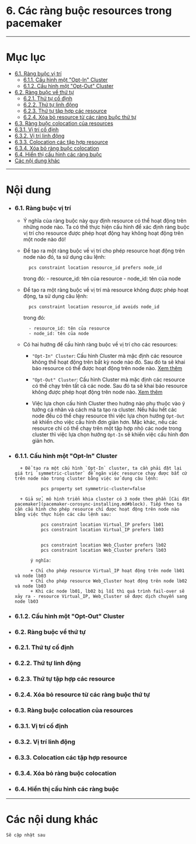 # 6. Các ràng buộc resources trong pacemaker


____


# Mục lục

- [6.1. Ràng buộc vị trí](#location-constraints)
	- [6.1.1. Cấu hình một "Opt-In" Cluster](#opt-in)
	- [6.1.2. Cấu hình một "Opt-Out" Cluster](#opt-out)
- [6.2. Ràng buộc về thứ tự](#order-constraints)
	- [6.2.1. Thứ tự cố định](#mand-order)
	- [6.2.2. Thứ tự linh động](#advi-order)
	- [6.2.3. Thứ tự tập hợp các resource](#sets-order)
	- [6.2.4. Xóa bỏ resource từ các ràng buộc thứ tự](#remove-order)
- [6.3. Ràng buộc colocation của resources](#colocation-constraint)
- [6.3.1. Vị trí cố định](#mand-place)
- [6.3.2. Vị trí linh động](#advi-place)
- [6.3.3. Colocation các tập hợp resource](#sets-place)
- [6.3.4. Xóa bỏ ràng buộc colocation](#colocation-remove)
- [6.4. Hiển thị cấu hình các ràng buộc](#display-constraints)
- [Các nội dung khác](#content-others)
____


# Nội dung


- ### <a name="location-constraints">6.1. Ràng buộc vị trí</a>

	- Ý nghĩa của ràng buộc này quy định resource có thể hoạt động trên những node nào. Ta có thể thực hiện cấu hình để xác định ràng buộc vị trí cho resource được phép hoạt động hay không hoạt động trên một node nào đó!

	- Để tạo ra một ràng buộc về vị trí cho phép resource hoạt động trên node nào đó, ta sử dụng câu lệnh:

			pcs constraint location resource_id prefers node_id

		trong đó:
			- resource_id: tên của resource
			- node_id: tên của node

	- Để tạo ra một ràng buộc về vị trí mà resource không được phép hoạt động, ta sử dụng câu lệnh:

			pcs constraint location resource_id avoids node_id

		trong đó:

			- resource_id: tên của resource
			- node_id: tên của node

	- Có hai hướng để cấu hình ràng buộc về vị trí cho các resources:

		+ `"Opt-In" Cluster`: Cấu hình Cluster mà mặc định các resource không thể hoạt động trên bất kỳ node nào đó. Sau đó ta sẽ khai báo resource có thể được hoạt động trên node nào. [Xem thêm](#opt-in)

		+ `"Opt-Out" Cluster`: Cấu hình Cluster mà mặc định các resource có thể chạy trên tất cả các node. Sau đó ta sẽ khai báo resource không được phép hoạt động trên node nào. [Xem thêm](#opt-out)

		+ Việc lựa chọn cấu hình Cluster theo hướng nào phụ thuộc vào ý tưởng cá nhân và cách mà ta tạo ra cluster. Nếu hầu hết các node đều có thể chạy resource thì việc lựa chọn hướng `Opt-Out` sẽ khiến cho việc cấu hình đơn giản hơn. Mặc khác, nếu các resource chỉ có thể chạy trên một tập hợp nhỏ các node trong cluster thì việc lựa chọn hướng  `Opt-In` sẽ khiến việc cấu hình đơn giản hơn.

- ### <a name="opt-in">6.1.1. Cấu hình một "Opt-In" Cluster</a>

		+ Để tạo ra một cấu hình `Opt-In` cluster, ta cần phải đặt lại giá trị `symmetric-cluster` để ngăn việc resource chạy được bất cứ trên node nào trong cluster bằng việc sử dụng câu lệnh:

				pcs property set symmetric-cluster=false

		+ Giả sử, mô hình triển khia cluster có 3 node theo phần [Cài đặt pacemaker](pacemaker-corosync-installing.md#block). Tiếp theo ta cần cấu hình cho phép resource chỉ được hoạt động trên node nào bằng việc thực hiện các câu lệnh sau:

				pcs constraint location Virtual_IP prefers lb01
				pcs constraint location Virtual_IP prefers lb03


				pcs constraint location Web_Cluster prefers lb02
				pcs constraint location Web_Cluster prefers lb03

			ý nghĩa: 

			+ Chỉ cho phép resource Virtual_IP hoạt động trên node lb01 và node lb03
			+ Chỉ cho phép resource Web_Cluster hoạt động trên node lb02 và node lb03
			+ Khi các node lb01, lb02 bị lỗi thì quá trình fail-over sẽ xảy ra - resource Virtual_IP, Web_Cluster sẽ được dịch chuyển sang node lb03




- ### <a name="opt-out">6.1.2. Cấu hình một "Opt-Out" Cluster</a>
- ### <a name="order-constraints">6.2. Ràng buộc về thứ tự</a>
- ### <a name="mand-order">6.2.1. Thứ tự cố định</a>
- ### <a name="advi-order">6.2.2. Thứ tự linh động</a>
- ### <a name="sets-order">6.2.3. Thứ tự tập hợp các resource</a>
- ### <a name="remove-order">6.2.4. Xóa bỏ resource từ các ràng buộc thứ tự</a>
- ### <a name="colocation-constraint">6.3. Ràng buộc colocation của resources</a>
- ### <a name="mand-place">6.3.1. Vị trí cố định</a>
- ### <a name="advi-place">6.3.2. Vị trí linh động</a>
- ### <a name="sets-place">6.3.3. Colocation các tập hợp resource</a>
- ### <a name="colocation-remove">6.3.4. Xóa bỏ ràng buộc colocation</a>
- ### <a name="display-constraints">6.4. Hiển thị cấu hình các ràng buộc</a>

____


# Các nội dung khác <a name="content-others"></a>

	Sẽ cập nhật sau